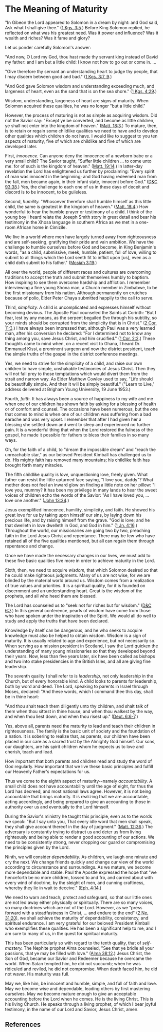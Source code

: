 # The Meaning of Maturity

"In Gibeon the Lord appeared to Solomon in a dream by night: and God said, Ask
what I shall give thee." ([1 Kgs. 3:5](/scriptures/ot/1-kgs/3.5?lang=eng#4).)
Before King Solomon replied, he reflected on what was his greatest need. Was
it power and influence? Was it wealth and riches? Was it fame and glory?

Let us ponder carefully Solomon's answer:

"And now, O Lord my God, thou hast made thy servant king instead of David my
father: and I am but a little child: I know not how to go out or come in. ...

"Give therefore thy servant an understanding heart to judge thy people, that I
may discern between good and bad." ([1 Kgs. 3:7,
9](/scriptures/ot/1-kgs/3.7,9?lang=eng#6).)

"And God gave Solomon wisdom and understanding exceeding much, and largeness
of heart, even as the sand that is on the sea shore." ([1 Kgs.
4:29](/scriptures/ot/1-kgs/4.29?lang=eng#28).)

Wisdom, understanding, largeness of heart are signs of maturity. When Solomon
acquired these qualities, he was no longer "but a little child."

However, the process of maturing is not as simple as acquiring wisdom. Did not
the Savior say: "Except ye be converted, and become as little children, ye
shall not enter into the kingdom of heaven." ([Matt.
18:3](/scriptures/nt/matt/18.3?lang=eng#2).) To mature, then, is to retain or
regain some childlike qualities we need to have and to develop other qualities
which children do not have. I would like to suggest to you ten aspects of
maturity, five of which are childlike and five of which are developed later.

First, _innocence._ Can anyone deny the innocence of a newborn babe or a very
small child? The Savior taught, "Suffer little children ... to come unto me: for
of such is the kingdom of heaven." ([Matt.
19:14](/scriptures/nt/matt/19.14?lang=eng#13).) In latter-day revelation the
Lord has enlightened us further by proclaiming: "Every spirit of man was
innocent in the beginning; and God having redeemed man from the fall, men
became again, in their infant state, innocent before God." ([D&amp;C
93:38](/scriptures/dc-testament/dc/93.38?lang=eng#37).) Yes, the challenge to
each one of us in these days of deceit and discord is to be innocent, to be
guileless.

Second, _humility._ "Whosoever therefore shall humble himself as this little
child, the same is greatest in the kingdom of heaven." ([Matt.
18:4](/scriptures/nt/matt/18.4?lang=eng#3).) How wonderful to hear the humble
prayer or testimony of a child. I think of the young boy I heard relate the
Joseph Smith story in great detail and bear his testimony in the Xhosa
language in southern Africa as we met in a one-room African home in Cimizile.

We live in a world where men have largely turned away from righteousness and
are self-seeking, gratifying their pride and vain ambition. We have the
challenge to humble ourselves before God and become, in King Benjamin's words,
"as a child, submissive, meek, humble, patient, full of love, willing to
submit to all things which the Lord seeth fit to inflict upon [us], even as a
child doth submit to his father." ([Mosiah
3:19](/scriptures/bofm/mosiah/3.19?lang=eng#18).)

All over the world, people of different races and cultures are overcoming
traditions to accept the truth and submit themselves humbly to baptism. How
inspiring to see them overcome hardship and affliction. I remember
interviewing a fine young Shona man, a Church member in Zimbabwe, to be the
first missionary from his nation. Although permanently on crutches because of
polio, Elder Peter Chaya submitted happily to the call to serve.

Third, _simplicity._ A child is uncomplicated and expresses himself without
becoming devious. The Apostle Paul counseled the Saints at Corinth: "But I
fear, lest by any means, as the serpent beguiled Eve through his subtilty, so
your minds should be corrupted from the simplicity that is in Christ." ([2
Cor. 11:3](/scriptures/nt/2-cor/11.3?lang=eng#2).) I have always been
impressed that, although Paul was a very learned man, after his conversion he
declared: "For I determined not to know any thing among you, save Jesus
Christ, and him crucified." ([1 Cor.
2:2](/scriptures/nt/1-cor/2.2?lang=eng#1).) These thoughts came to mind when,
on a recent visit to Ghana, I heard Dr. Emmanuel Kissi, a prominent surgeon
and now the district president, teach the simple truths of the gospel in the
district conference meetings.

Yes, we need to strive for the simplicity of a child, and raise our own
children to have simple, unshakable testimonies of Jesus Christ. Then they
will not fall prey to those temptations which would divert them from the
strait and narrow way. As Elder Matthew Cowley used to say, "Life should be
beautifully simple. And then it will be simply beautiful." ("Learn to Live,"
address delivered at Brigham Young University, 19 June 1953.)

Fourth, _faith._ It has always been a source of happiness to my wife and me
when one of our children has shown faith by asking for a blessing of health or
of comfort and counsel. The occasions have been numerous, but the one that
comes to mind is when one of our children was suffering from a bad earache and
was very upset. I remember that after I had given her a blessing she settled
down and went to sleep and experienced no further pain. It is a wonderful
thing that when the Lord restored the fulness of the gospel, he made it
possible for fathers to bless their families in so many ways.

Oh, for the faith of a child, to "dream the impossible dream" and "reach the
unreachable star," as our beloved President Kimball has challenged us to do.
His mighty faith has removed many mountains; his childlike faith has brought
forth many miracles.

The fifth childlike quality is _love,_ unquestioning love, freely given. What
father can resist the little upturned face saying, "I love you, daddy"? What
mother does not feel an inward glow on finding a little note on her pillow: "I
love you, mummy? It has been my privilege in many lands to hear the sweet
voices of children echo the words of the Savior: "As I have loved you, ... love
one another." ([John 13:34](/scriptures/nt/john/13.34?lang=eng#33).)

Jesus exemplified innocence, humility, simplicity, and faith. He showed his
great love for us by taking upon himself our sins, by laying down his precious
life, and by raising himself from the grave. "God is love; and he that
dwelleth in love dwelleth in God, and God in him." ([1 Jn.
4:16](/scriptures/nt/1-jn/4.16?lang=eng#15).) Throughout the world, our
missionaries are going two by two, preaching faith in the Lord Jesus Christ
and repentance. There may be few who have retained all of the five qualities
mentioned, but all can regain them through repentance and change.

Once we have made the necessary changes in our lives, we must add to these
five basic qualities five more in order to achieve maturity in the Lord.

Sixth, then, we need to acquire _wisdom,_ that which Solomon desired so that
he could make righteous judgments. Many of us are not wise, for we are blinded
by the material world around us. Wisdom comes from a realization of true
values and priorities. It is a spiritual quality, for it is founded on
discernment and an understanding heart. Great is the wisdom of the prophets,
and all who heed them are blessed.

The Lord has counseled us to "seek not for riches but for wisdom." ([D&amp;C
6:7](/scriptures/dc-testament/dc/6.7?lang=eng#6).) In this general conference,
pearls of wisdom have come from those who have spoken under the inspiration of
the Spirit. We would all do well to study and apply the truths that have been
declared.

Knowledge by itself can be dangerous, and he who seeks to acquire knowledge
must also be helped to obtain wisdom. Wisdom is a sign of maturity. It is
usually related to age and experience, but not necessarily so. When serving as
a mission president in Scotland, I saw the Lord quicken the understanding of
many young missionaries so that they developed beyond their years. Now, less
than five years later, six have been called as bishops and two into stake
presidencies in the British Isles, and all are giving fine leadership.

The seventh quality I shall refer to is _leadership,_ not only leadership in
the Church, but of every honorable kind. A child looks to parents for
leadership, both by word and deed. The Lord, speaking to parents in Israel
through Moses, declared: "And these words, which I command thee this day,
shall be in thine heart:

"And thou shalt teach them diligently unto thy children, and shalt talk of
them when thou sittest in thine house, and when thou walkest by the way, and
when thou liest down, and when thou risest up." ([Deut.
6:6-7](/scriptures/ot/deut/6.6-7?lang=eng#5).)

Yes, above all, parents need the maturity to lead and teach their children in
righteousness. The family is the basic unit of society and the foundation of a
nation. It is sobering to realize that, as parents, our children have been
placed in our care as a sacred trust by the Almighty God himself. Our sons,
our daughters, are his spirit children whom he expects us to love and cherish,
teach and lead.

How important that both parents and children read and study the word of God
regularly. How important that we live these basic principles and fulfill our
Heavenly Father's expectations for us.

Thus we come to the eighth aspect of maturity--namely _accountability._ A
small child does not have accountability until the age of eight, for thus the
Lord has decreed, and most national laws agree. However, it is not being
accountable that brings maturity. It is realizing that we are accountable,
acting accordingly, and being prepared to give an accounting to those in
authority over us and eventually to the Lord himself.

During the Savior's ministry he taught this principle, even as to the words we
speak: "But I say unto you, That every idle word that men shall speak, they
shall give account thereof in the day of judgment." ([Matt.
12:36](/scriptures/nt/matt/12.36?lang=eng#35).) The adversary is constantly
trying to distract us and deter us from living righteously and being able to
render a good accounting of our actions. We need to be consistently strong,
never dropping our guard or compromising the principles given by the Lord.

Ninth, we will consider _dependability._ As children, we laugh one minute and
cry the next. We change friends quickly and change our view of the world
according to circumstance and surroundings. As we mature, we become more
dependable and stable. Paul the Apostle expressed the hope that "we henceforth
be no more children, tossed to and fro, and carried about with every wind of
doctrine, by the sleight of men, and cunning craftiness, whereby they lie in
wait to deceive." ([Eph. 4:14](/scriptures/nt/eph/4.14?lang=eng#13).)

We need to warn and teach, protect and safeguard, so that our little ones are
not led away either physically or spiritually. There are so many voices, so
many doctrines which are not of the Lord. However, as we "press forward with a
steadfastness in Christ, ... and endure to the end" ([2 Ne.
31:20](/scriptures/bofm/2-ne/31.20?lang=eng#19)), we shall achieve the
maturity of dependability, consistency, and spiritual endurance. I am very
grateful for our beloved President Kimball who exemplifies these qualities. He
has been a significant help to me, and I am sure to many of us, in the quest
for spiritual maturity.

This has been particularly so with regard to the tenth quality, that of _self-
mastery._ The Nephite prophet Alma counseled, "See that ye bridle all your
passions, that ye may be filled with love." ([Alma
38:12](/scriptures/bofm/alma/38.12?lang=eng#11).) Jesus Christ, the Son of
God, became our Savior and Redeemer because he overcame the world. When Satan
tempted him, he did not succumb; when he was ridiculed and reviled, he did not
compromise. When death faced him, he did not waver. His maturity was full.

May we, like him, be innocent and humble, simple, and full of faith and love.
May we become wise and dependable, leading others by first mastering
ourselves. May we become mature enough to give an acceptable accounting before
the Lord when he comes. He is the living Christ. This is his living Church. He
speaks through a living prophet, of which I bear joyful testimony, in the name
of our Lord and Savior, Jesus Christ, amen.

## References


